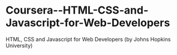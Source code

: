 # Coursera--HTML-CSS-and-Javascript-for-Web-Developers
HTML, CSS and Javascript for Web Developers (by Johns Hopkins University)

